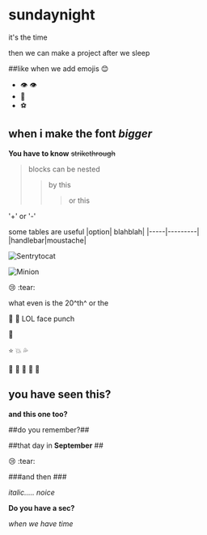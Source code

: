 # sundaynight
it's the time

then we can make a project after we sleep

##like when we add emojis :blush: 
* :eye: :eye:
* :nose:
* :soccer:

## when i make the font _bigger_ ##


__You have to know__
~~strikethrough~~

> blocks can be nested
>> by this
> > > or this

'+' or '-'

some tables are useful
|option| blahblah|
|-----|---------|
|handlebar|moustache|

![Sentrytocat](https://octodex.github.com/images/sentrytocat.png)

![Minion](https://octodex.github.com/images/minion.png)


:cry: :tear:

what even is the 20^th^ or the 

:clap: :facepunch: LOL face punch

:star2:

:star:
:boom:
:sweat_drops:

:fu:
:clap:
:running:
:dancers:
:fu:

## you have seen this? ##
__and this one too?__


##do you remember?##

##that day in __September__ ##

:cry: :tear:

###and then ###

_italic..... noice_

__Do you have a sec?__

_when we have time_
